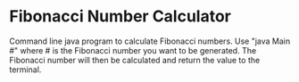 # Fibonacci Number Calculator

Command line java program to calculate Fibonacci numbers. Use "java Main #" where # is the Fibonacci number you want to be generated. The Fibonacci number will then be calculated and return the value to the terminal.
